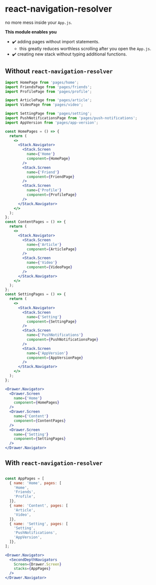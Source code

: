react-navigation-resolver
====
no more mess inside your `App.js`.
<br>

__This module enables you__
* :heavy_check_mark: adding pages without import statements.
  * this greatly reduces worthless scrolling after you open the `App.js`.
* :heavy_check_mark: creating new stack without typing additional functions.


Without `react-navigation-resolver`
----
```jsx
import HomePage from 'pages/home';
import FriendsPage from 'pages/friends';
import ProfilePage from 'pages/profile';

import ArticlePage from 'pages/article';
import VideoPage from 'pages/video';

import SettingPage from 'pages/setting';
import PushNotificationsPage from 'pages/push-notifications';
import AppVersion from 'pages/app-version';

const HomePages = () => {
  return (
    <>
      <Stack.Navigator>
        <Stack.Screen
          name={'Home'}
          component={HomePage}
        />
        <Stack.Screen
          name={'Friend'}
          component={FriendPage}
        />
        <Stack.Screen
          name={'Profile'}
          component={ProfilePage}
        />
      </Stack.Navigator>
    </>
  );
};
const ContentPages = () => {
  return (
    <>
      <Stack.Navigator>
        <Stack.Screen
          name={'Article'}
          component={ArticlePage}
        />
        <Stack.Screen
          name={'Video'}
          component={VideoPage}
        />
      </Stack.Navigator>
    </>
  );
};
const SettingPages = () => {
  return (
    <>
      <Stack.Navigator>
        <Stack.Screen
          name={'Setting'}
          component={SettingPage}
        />
        <Stack.Screen
          name={'PushNotifications'}
          component={PushNotificationsPage}
        />
        <Stack.Screen
          name={'AppVersion'}
          component={AppVersionPage}
        />
      </Stack.Navigator>
    </>
  );
};

<Drawer.Navigator>
  <Drawer.Screen
    name={'Home'}
    component={HomePages}
  />
  <Drawer.Screen
    name={'Content'}
    component={ContentPages}
  />
  <Drawer.Screen
    name={'Setting'}
    component={SettingPages}
  />
</Drawer.Navigator>
```


With `react-navigation-resolver`
----
```jsx

const AppPages = [
  { name: 'Home', pages: [
    'Home',
    'Friends',
    'Profile',
  ]},
  { name: 'Content', pages: [
    'Article',
    'Video',
  ]},
  { name: 'Setting', pages: [
    'Setting',
    'PushNotifications',
    'AppVersion',
  ]},
];

<Drawer.Navigator>
  <SecondDepthNavigators
    Screen={Drawer.Screen}
    stacks={AppPages}
  />
</Drawer.Navigator>
```